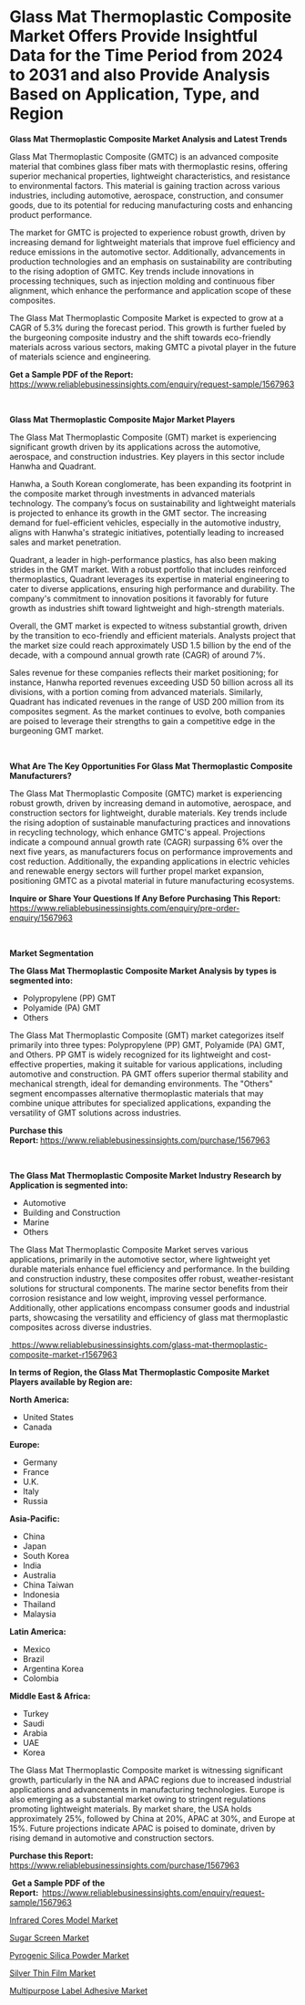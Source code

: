 <p><h1>Glass Mat Thermoplastic Composite Market Offers Provide Insightful Data for the Time Period from 2024 to 2031 and also Provide Analysis Based on Application, Type, and Region</h1></p><p><strong>Glass Mat Thermoplastic Composite Market Analysis and Latest Trends</strong></p>
<p><p>Glass Mat Thermoplastic Composite (GMTC) is an advanced composite material that combines glass fiber mats with thermoplastic resins, offering superior mechanical properties, lightweight characteristics, and resistance to environmental factors. This material is gaining traction across various industries, including automotive, aerospace, construction, and consumer goods, due to its potential for reducing manufacturing costs and enhancing product performance.</p><p>The market for GMTC is projected to experience robust growth, driven by increasing demand for lightweight materials that improve fuel efficiency and reduce emissions in the automotive sector. Additionally, advancements in production technologies and an emphasis on sustainability are contributing to the rising adoption of GMTC. Key trends include innovations in processing techniques, such as injection molding and continuous fiber alignment, which enhance the performance and application scope of these composites.</p><p>The Glass Mat Thermoplastic Composite Market is expected to grow at a CAGR of 5.3% during the forecast period. This growth is further fueled by the burgeoning composite industry and the shift towards eco-friendly materials across various sectors, making GMTC a pivotal player in the future of materials science and engineering.</p></p>
<p><strong>Get a Sample PDF of the Report:&nbsp;</strong> <a href="https://www.reliablebusinessinsights.com/enquiry/request-sample/1567963">https://www.reliablebusinessinsights.com/enquiry/request-sample/1567963</a></p>
<p>&nbsp;</p>
<p><strong>Glass Mat Thermoplastic Composite Major Market Players</strong></p>
<p><p>The Glass Mat Thermoplastic Composite (GMT) market is experiencing significant growth driven by its applications across the automotive, aerospace, and construction industries. Key players in this sector include Hanwha and Quadrant. </p><p>Hanwha, a South Korean conglomerate, has been expanding its footprint in the composite market through investments in advanced materials technology. The company’s focus on sustainability and lightweight materials is projected to enhance its growth in the GMT sector. The increasing demand for fuel-efficient vehicles, especially in the automotive industry, aligns with Hanwha's strategic initiatives, potentially leading to increased sales and market penetration.</p><p>Quadrant, a leader in high-performance plastics, has also been making strides in the GMT market. With a robust portfolio that includes reinforced thermoplastics, Quadrant leverages its expertise in material engineering to cater to diverse applications, ensuring high performance and durability. The company's commitment to innovation positions it favorably for future growth as industries shift toward lightweight and high-strength materials.</p><p>Overall, the GMT market is expected to witness substantial growth, driven by the transition to eco-friendly and efficient materials. Analysts project that the market size could reach approximately USD 1.5 billion by the end of the decade, with a compound annual growth rate (CAGR) of around 7%. </p><p>Sales revenue for these companies reflects their market positioning; for instance, Hanwha reported revenues exceeding USD 50 billion across all its divisions, with a portion coming from advanced materials. Similarly, Quadrant has indicated revenues in the range of USD 200 million from its composites segment. As the market continues to evolve, both companies are poised to leverage their strengths to gain a competitive edge in the burgeoning GMT market.</p></p>
<p>&nbsp;</p>
<p><strong>What Are The Key Opportunities For Glass Mat Thermoplastic Composite Manufacturers?</strong></p>
<p><p>The Glass Mat Thermoplastic Composite (GMTC) market is experiencing robust growth, driven by increasing demand in automotive, aerospace, and construction sectors for lightweight, durable materials. Key trends include the rising adoption of sustainable manufacturing practices and innovations in recycling technology, which enhance GMTC's appeal. Projections indicate a compound annual growth rate (CAGR) surpassing 6% over the next five years, as manufacturers focus on performance improvements and cost reduction. Additionally, the expanding applications in electric vehicles and renewable energy sectors will further propel market expansion, positioning GMTC as a pivotal material in future manufacturing ecosystems.</p></p>
<p><strong>Inquire or Share Your Questions If Any Before Purchasing This Report:</strong> <a href="https://www.reliablebusinessinsights.com/enquiry/pre-order-enquiry/1567963">https://www.reliablebusinessinsights.com/enquiry/pre-order-enquiry/1567963</a></p>
<p>&nbsp;</p>
<p><strong>Market Segmentation</strong></p>
<p><strong>The Glass Mat Thermoplastic Composite Market Analysis by types is segmented into:</strong></p>
<p><ul><li>Polypropylene (PP) GMT</li><li>Polyamide (PA) GMT</li><li>Others</li></ul></p>
<p><p>The Glass Mat Thermoplastic Composite (GMT) market categorizes itself primarily into three types: Polypropylene (PP) GMT, Polyamide (PA) GMT, and Others. PP GMT is widely recognized for its lightweight and cost-effective properties, making it suitable for various applications, including automotive and construction. PA GMT offers superior thermal stability and mechanical strength, ideal for demanding environments. The "Others" segment encompasses alternative thermoplastic materials that may combine unique attributes for specialized applications, expanding the versatility of GMT solutions across industries.</p></p>
<p><strong>Purchase this Report:&nbsp;</strong><a href="https://www.reliablebusinessinsights.com/purchase/1567963">https://www.reliablebusinessinsights.com/purchase/1567963</a></p>
<p>&nbsp;</p>
<p><strong>The Glass Mat Thermoplastic Composite Market Industry Research by Application is segmented into:</strong></p>
<p><ul><li>Automotive</li><li>Building and Construction</li><li>Marine</li><li>Others</li></ul></p>
<p><p>The Glass Mat Thermoplastic Composite Market serves various applications, primarily in the automotive sector, where lightweight yet durable materials enhance fuel efficiency and performance. In the building and construction industry, these composites offer robust, weather-resistant solutions for structural components. The marine sector benefits from their corrosion resistance and low weight, improving vessel performance. Additionally, other applications encompass consumer goods and industrial parts, showcasing the versatility and efficiency of glass mat thermoplastic composites across diverse industries.</p></p>
<p><a href="https://www.reliablebusinessinsights.com/glass-mat-thermoplastic-composite-market-r1567963">&nbsp;https://www.reliablebusinessinsights.com/glass-mat-thermoplastic-composite-market-r1567963</a></p>
<p><strong>In terms of Region, the Glass Mat Thermoplastic Composite Market Players available by Region are:</strong></p>
<p>
    <p> <strong> North America: </strong>
        <ul>
            <li>United States</li>
            <li>Canada</li>
        </ul>
        </p> 
    <p> <strong> Europe: </strong>
        <ul>
            <li>Germany</li>
            <li>France</li>
            <li>U.K.</li>
            <li>Italy</li>
            <li>Russia</li>
        </ul>
        </p> 
    <p> <strong> Asia-Pacific: </strong>
        <ul>
            <li>China</li>
            <li>Japan</li>
            <li>South Korea</li>
            <li>India</li>
            <li>Australia</li>
            <li>China Taiwan</li>
            <li>Indonesia</li>
            <li>Thailand</li>
            <li>Malaysia</li>
        </ul>
        </p> 
    <p> <strong> Latin America: </strong>
        <ul>
            <li>Mexico</li>
            <li>Brazil</li>
            <li>Argentina Korea</li>
            <li>Colombia</li>
        </ul>
        </p> 
    <p> <strong> Middle East & Africa: </strong>
        <ul>
            <li>Turkey</li>
            <li>Saudi</li>
            <li>Arabia</li>
            <li>UAE</li>
            <li>Korea</li>
        </ul>
    </p>
    </p>
<p><p>The Glass Mat Thermoplastic Composite market is witnessing significant growth, particularly in the NA and APAC regions due to increased industrial applications and advancements in manufacturing technologies. Europe is also emerging as a substantial market owing to stringent regulations promoting lightweight materials. By market share, the USA holds approximately 25%, followed by China at 20%, APAC at 30%, and Europe at 15%. Future projections indicate APAC is poised to dominate, driven by rising demand in automotive and construction sectors.</p></p>
<p><strong>Purchase this Report: </strong><a href="https://www.reliablebusinessinsights.com/purchase/1567963">https://www.reliablebusinessinsights.com/purchase/1567963</a></p>
<p>&nbsp;<strong>Get a Sample PDF of the Report:&nbsp;&nbsp;</strong><a href="https://www.reliablebusinessinsights.com/enquiry/request-sample/1567963">https://www.reliablebusinessinsights.com/enquiry/request-sample/1567963</a></p>
<p><strong></strong></p>
<p><p><a href="https://issuu.com/reportprime-2/docs/infrared-cores-model-market-size-20_624afdc61132e5">Infrared Cores Model Market</a></p><p><a href="https://www.linkedin.com/pulse/sugar-screen-market-emerging-trends-future-prospects-period-jrvoe?trackingId=W1ro3a2aS1GkISGJdO1bRA%3D%3D">Sugar Screen Market</a></p><p><a href="https://github.com/FahadAhmed223/Market-Research-Report-List-1/blob/main/pyrogenic-silica-powder-market.md">Pyrogenic Silica Powder Market</a></p><p><a href="https://medium.com/@joangardner2/global-silver-thin-film-market-analysis-key-market-trends-and-future-projections-2024-2031-ed53c5e36e34">Silver Thin Film Market</a></p><p><a href="https://github.com/MarilynDouglas476/Market-Research-Report-List-1/blob/main/multipurpose-label-adhesive-market.md">Multipurpose Label Adhesive Market</a></p></p>